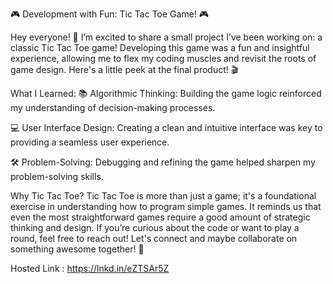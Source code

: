 🎮 Development with Fun: Tic Tac Toe Game! 🎮

Hey everyone! 👋
I’m excited to share a small project I’ve been working on: a classic Tic Tac Toe game! Developing this game was a fun and insightful experience, allowing me to flex my coding muscles and revisit the roots of game design. Here's a little peek at the final product! 🎬

What I Learned:
📚 Algorithmic Thinking: Building the game logic reinforced my understanding of decision-making processes.

💻 User Interface Design: Creating a clean and intuitive interface was key to providing a seamless user experience.

🛠️ Problem-Solving: Debugging and refining the game helped sharpen my problem-solving skills.

Why Tic Tac Toe?
Tic Tac Toe is more than just a game; it's a foundational exercise in understanding how to program simple games. It reminds us that even the most straightforward games require a good amount of strategic thinking and design.
If you’re curious about the code or want to play a round, feel free to reach out! Let's connect and maybe collaborate on something awesome together! 🤝

Hosted Link : https://lnkd.in/eZTSAr5Z
